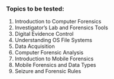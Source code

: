 ### Topics to be tested:
1. Introduction to Computer Forensics
2. Investigator’s Lab and Forensics Tools
3. Digital Evidence Control
4. Understanding OS File Systems
5. Data Acquisition
6. Computer Forensic Analysis
7. Introduction to Mobile Forensics
8. Mobile Forensics and Data Types
9. Seizure and Forensic Rules
